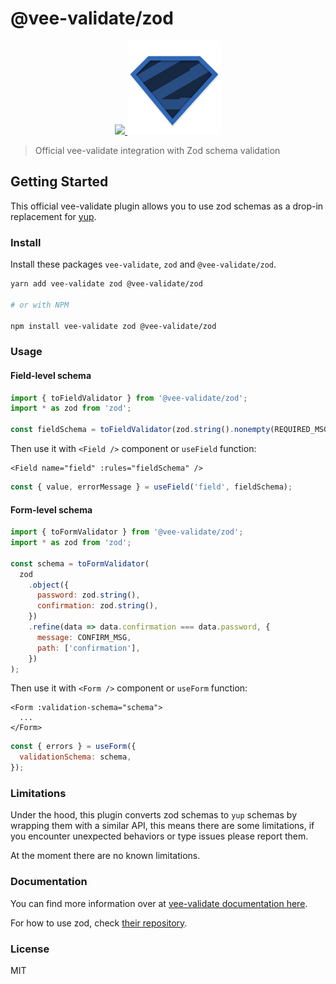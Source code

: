 # @vee-validate/zod

<p align="center">
  <a href="https://vee-validate.logaretm.com/v4/guide/global-validators" target="_blank">
    <img width="150" src="https://github.com/logaretm/vee-validate/raw/main/logo.png">
  </a>

  <a href="https://vee-validate.logaretm.com/v4/guide/global-validators" target="_blank">
    <img width="150" src="https://github.com/colinhacks/zod/raw/master/logo.svg">
  </a>
</p>

> Official vee-validate integration with Zod schema validation

## Getting Started

This official vee-validate plugin allows you to use zod schemas as a drop-in replacement for [yup](https://github.com/jquense/yup).

### Install

Install these packages `vee-validate`, `zod` and `@vee-validate/zod`.

```sh
yarn add vee-validate zod @vee-validate/zod

# or with NPM

npm install vee-validate zod @vee-validate/zod
```

### Usage

#### Field-level schema

```js
import { toFieldValidator } from '@vee-validate/zod';
import * as zod from 'zod';

const fieldSchema = toFieldValidator(zod.string().nonempty(REQUIRED_MSG).min(8, MIN_MSG));
```

Then use it with `<Field />` component or `useField` function:

```vue
<Field name="field" :rules="fieldSchema" />
```

```js
const { value, errorMessage } = useField('field', fieldSchema);
```

#### Form-level schema

```js
import { toFormValidator } from '@vee-validate/zod';
import * as zod from 'zod';

const schema = toFormValidator(
  zod
    .object({
      password: zod.string(),
      confirmation: zod.string(),
    })
    .refine(data => data.confirmation === data.password, {
      message: CONFIRM_MSG,
      path: ['confirmation'],
    })
);
```

Then use it with `<Form />` component or `useForm` function:

```vue
<Form :validation-schema="schema">
  ...
</Form>
```

```js
const { errors } = useForm({
  validationSchema: schema,
});
```

### Limitations

Under the hood, this plugin converts zod schemas to `yup` schemas by wrapping them with a similar API, this means there are some limitations, if you encounter unexpected behaviors or type issues please report them.

At the moment there are no known limitations.

### Documentation

You can find more information over at [vee-validate documentation here](https://vee-validate.logaretm.com/v4).

For how to use zod, check [their repository](https://github.com/colinhacks/zod).

### License

MIT
